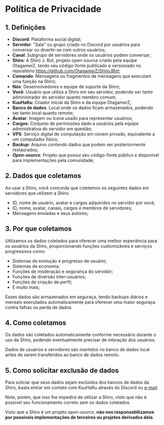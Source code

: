 # Política de Privacidade

## 1. Definições

- **Discord**: Plataforma social digital;
- **Servidor**: "Sala" ou grupo criado no Discord por usuários para conversar ou divertir-se com outros usuários;
- **Canal**: Subgrupo de servidores onde os usuários podem conversar;
- **Shiro**: A Shiro J. Bot, projeto open-source criado pela equipe OtagamerZ, tendo seu código-fonte publicado e versionado no repositório https://github.com/OtagamerZ/ShiroJBot;
- **Comando**: Mensagens ou fragmentos de mensagens que executam uma função na Shiro;
- **Nós**: Desenvolvedores e equipe de suporte da Shiro;
- **Você**: Usuário que utiliza a Shiro em seu servidor, podendo ser tanto administrador do servidor quanto membro comum;
- **KuuHaKu**: Criador inicial da Shiro e da equipe OtagamerZ;
- **Banco de dados**: Local onde os dados ficam armazenados, podendo ser tanto local quanto remote;
- **Avatar**: Imagem ou ícone usado para representar usuários;
- **Cargos**: Conjunto de permissões dado a usuários pela equipe administrativa do servidor em questão;
- **VPS**: Serviço digital de computação em núvem privado, equivalente a um computador físico;
- ***Backup***: Arquivo contendo dados que podem ser posteriormente restaurados;
- ***Open-source***: Projeto que possui seu código-fonte público e disponível para implementações pela comunidade;

## 2. Dados que coletamos

Ao usar a Shiro, você concorda que coletemos os seguintes dados em servidores que utilizem a Shiro:

- ID, nome de usuário, avatar e cargos adquiridos no servidor por você;
- ID, nome, avatar, canais, cargos e membros de servidores;
- Mensagens enviadas e seus autores;

## 3. Por que coletamos

Utilizamos os dados coletados para oferecer uma melhor experiência para os usuários da Shiro, 
proporcionando funções customizáveis e serviços progressivos como:

- Sistemas de evolução e progresso de usuário;
- Sistemas de economia;
- Funções de moderação e segurança do servidor;
- Funções de diversão inter-usuários;
- Funções de criação de perfil;
- E muito mais;

Esses dados são armazenados em seguraça, tendo backups diários e mensais executados automaticamente
para oferecer uma maior seguraça contra falhas ou perda de dados.

## 4. Como coletamos

Os dados são coletados automaticamente conforme necessário durante o uso da Shiro, podendo eventualmente precisar de interação dos usuários.

Dados de usuários e servidores são mantidos no banco de dados local antes de serem transferidos ao banco de dados remoto.

## 5. Como solicitar exclusão de dados

Para soliciar que seus dados sejam excluídos dos bancos de dados da Shiro, basta entrar em contato com KuuHaKu através do
Discord ou [e-mail](mailto:yagogimenez1@hotmail.com?subject=Solicitação+de+Exclusão+de+Dados). 

Note, porém, que isso lhe impedirá de utilizar a Shiro, visto que não é possível seu funcionamento correto sem os dados coletados.

Visto que a Shiro é um projeto *open-source*, **não nos responsabilizamos por possíveis implementações de terceiros ou projetos derivados dela**.

